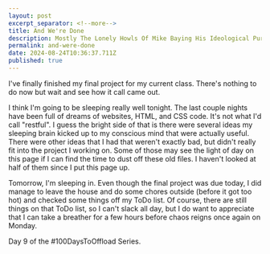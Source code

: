 ```yaml
---
layout: post
excerpt_separator: <!--more-->
title: And We're Done
description: Mostly The Lonely Howls Of Mike Baying His Ideological Purity At The Moon
permalink: and-were-done
date: 2024-08-24T10:36:37.711Z
published: true
---
```


I've finally finished my final project for my current class. There's nothing to do now but wait and see how it call came out.

<!--more-->

I think I'm going to be sleeping really well tonight. The last couple nights have been full of dreams of websites, HTML, and CSS code. It's not what I'd call "restful". 
I guess the bright side of that is there were several ideas my sleeping brain kicked up to my conscious mind that were actually useful. There were other ideas that I had
that weren't exactly bad, but didn't really fit into the project I working on. Some of those may see the light of day on this page if I can find the time to dust off
these old files. I haven't looked at half of them since I put this page up.

Tomorrow, I'm sleeping in. Even though the final project was due today, I did manage to leave the house and do some chores outside (before it got too hot) and checked some
things off my ToDo list. Of course, there are still things on that ToDo list, so I can't slack all day, but I do want to appreciate that I can take a breather for a few hours
before chaos reigns once again on Monday.

Day 9 of the #100DaysToOffload Series.
